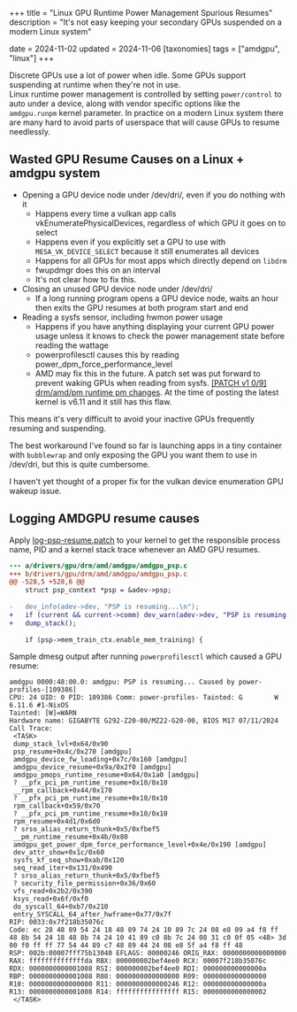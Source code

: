+++
title = "Linux GPU Runtime Power Management Spurious Resumes"
description = "It's not easy keeping your secondary GPUs suspended on a modern Linux system"

date = 2024-11-02
updated = 2024-11-06
[taxonomies]
tags = ["amdgpu", "linux"]
+++

Discrete GPUs use a lot of power when idle. Some GPUs support suspending at runtime when they're not in use.  
Linux runtime power management is controlled by setting `power/control` to auto under a device, along with vendor specific options like the `amdgpu.runpm` kernel parameter.
In practice on a modern Linux system there are many hard to avoid parts of userspace that will cause GPUs to resume needlessly.

## Wasted GPU Resume Causes on a Linux + amdgpu system

* Opening a GPU device node under /dev/dri/, even if you do nothing with it
  * Happens every time a vulkan app calls vkEnumeratePhysicalDevices, regardless of which GPU it goes on to select
  * Happens even if you explicitly set a GPU to use with `MESA_VK_DEVICE_SELECT` because it still enumerates all devices
  * Happens for all GPUs for most apps which directly depend on `libdrm`
  * fwupdmgr does this on an interval
  * It's not clear how to fix this.
* Closing an unused GPU device node under /dev/dri/
  * If a long running program opens a GPU device node, waits an hour then exits the GPU resumes at both program start and end
* Reading a sysfs sensor, including hwmon power usage
  * Happens if you have anything displaying your current GPU power usage unless it knows to check the power management state before reading the wattage
  * powerprofilesctl causes this by reading power_dpm_force_performance_level
  * AMD may fix this in the future. A patch set was put forward to prevent waking GPUs when reading from sysfs. [\[PATCH v1 0/9\] drm/amd/pm runtime pm changes](https://lore.kernel.org/amd-gfx/20240925075607.23929-10-pierre-eric.pelloux-prayer@amd.com/T/#m93044c0ff680c60ec7c82589b025d356fa6f9ccf). At the time of posting the latest kernel is v6.11 and it still has this flaw.

This means it's very difficult to avoid your inactive GPUs frequently resuming and suspending.

The best workaround I've found so far is launching apps in a tiny container with `bubblewrap` and only exposing the GPU you want them to use in /dev/dri, but this is quite cumbersome.

I haven't yet thought of a proper fix for the vulkan device enumeration GPU wakeup issue.

## Logging AMDGPU resume causes

Apply [log-psp-resume.patch](./log-psp-resume.patch) to your kernel to get the responsible process name, PID and a kernel stack trace whenever an AMD GPU resumes.

```diff
--- a/drivers/gpu/drm/amd/amdgpu/amdgpu_psp.c
+++ b/drivers/gpu/drm/amd/amdgpu/amdgpu_psp.c
@@ -528,5 +528,6 @@
 	struct psp_context *psp = &adev->psp;
 
-	dev_info(adev->dev, "PSP is resuming...\n");
+	if (current && current->comm) dev_warn(adev->dev, "PSP is resuming... Caused by %s[%d]\n", current->comm, task_tgid_nr(current)); else dev_warn(adev->dev, "PSP is resuming...\n");
+	dump_stack();
 
 	if (psp->mem_train_ctx.enable_mem_training) {
```

Sample dmesg output after running `powerprofilesctl` which caused a GPU resume:

```
amdgpu 0000:48:00.0: amdgpu: PSP is resuming... Caused by power-profiles-[109386]
CPU: 24 UID: 0 PID: 109386 Comm: power-profiles- Tainted: G        W          6.11.6 #1-NixOS
Tainted: [W]=WARN
Hardware name: GIGABYTE G292-Z20-00/MZ22-G20-00, BIOS M17 07/11/2024
Call Trace:
 <TASK>
 dump_stack_lvl+0x64/0x90
 psp_resume+0x4c/0x270 [amdgpu]
 amdgpu_device_fw_loading+0x7c/0x160 [amdgpu]
 amdgpu_device_resume+0x9a/0x2f0 [amdgpu]
 amdgpu_pmops_runtime_resume+0x64/0x1a0 [amdgpu]
 ? __pfx_pci_pm_runtime_resume+0x10/0x10
 __rpm_callback+0x44/0x170
 ? __pfx_pci_pm_runtime_resume+0x10/0x10
 rpm_callback+0x59/0x70
 ? __pfx_pci_pm_runtime_resume+0x10/0x10
 rpm_resume+0x4d1/0x6d0
 ? srso_alias_return_thunk+0x5/0xfbef5
 __pm_runtime_resume+0x4b/0x80
 amdgpu_get_power_dpm_force_performance_level+0x4e/0x190 [amdgpu]
 dev_attr_show+0x1c/0x60
 sysfs_kf_seq_show+0xab/0x120
 seq_read_iter+0x131/0x490
 ? srso_alias_return_thunk+0x5/0xfbef5
 ? security_file_permission+0x36/0x60
 vfs_read+0x2b2/0x390
 ksys_read+0x6f/0xf0
 do_syscall_64+0xb7/0x210
 entry_SYSCALL_64_after_hwframe+0x77/0x7f
RIP: 0033:0x7f218b35076c
Code: ec 28 48 89 54 24 18 48 89 74 24 10 89 7c 24 08 e8 09 a4 f8 ff 48 8b 54 24 18 48 8b 74 24 10 41 89 c0 8b 7c 24 08 31 c0 0f 05 <48> 3d 00 f0 ff ff 77 54 44 89 c7 48 89 44 24 08 e8 5f a4 f8 ff 48
RSP: 002b:00007fff75b13040 EFLAGS: 00000246 ORIG_RAX: 0000000000000000
RAX: ffffffffffffffda RBX: 000000002bef4ee0 RCX: 00007f218b35076c
RDX: 0000000000001008 RSI: 000000002bef4ee0 RDI: 000000000000000a
RBP: 0000000000001008 R08: 0000000000000000 R09: 0000000000000000
R10: 0000000000000000 R11: 0000000000000246 R12: 000000000000000a
R13: 0000000000001008 R14: ffffffffffffffff R15: 0000000000000002
 </TASK>
```

